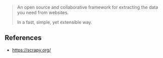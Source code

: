 > An open source and collaborative framework for extracting the data you need from websites.
> 
> 
> In a fast, simple, yet extensible way.
> 

## References

- https://scrapy.org/
